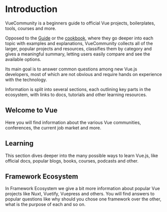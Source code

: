 # Introduction
VueCommunity is a beginners guide to official Vue projects, boilerplates, tools, courses and more.

Opposed to the [Guide](https://vuejs.org/v2/guide/) or the [cookbook](https://vuejs.org/v2/cookbook/), where they go deeper into each topic with examples and explanations, VueCommunity collects all of the larger, popular projects and resources, classifies them by category and gives a meaningful summary, letting users easily compare and see the available options.

Its main goal is to answer common questions among new Vue.js developers, most of which are not obvious and require hands on experience with the technology.

Information is split into several sections, each outlining key parts in the ecosystem, with links to docs, tutorials and other learning resources.

## Welcome to Vue
Here you will find information about the various Vue communities, conferences, the current job market and more.

## Learning
This section dives deeper into the many possible ways to learn Vue.js, like official docs, popular blogs, books, courses, podcasts and other.

## Framework Ecosystem
In Framework Ecosystem we give a bit more information about popular Vue projects like Nuxt, Vuetify, Vuepress and others. You will find answers to popular questions like
why should you chose one framework over the other, what is the purpose of each and so on. 

